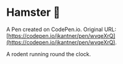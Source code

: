 # Hamster 🐹

A Pen created on CodePen.io. Original URL: [https://codepen.io/jkantner/pen/wvqeXrQ](https://codepen.io/jkantner/pen/wvqeXrQ).

A rodent running round the clock.